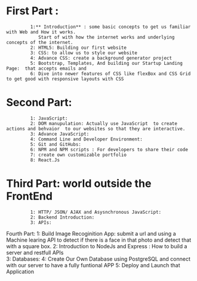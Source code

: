 # First Part :

             1:** Introduction** : some basic concepts to get us familiar with Web and How it works.
                Start of with how the internet works and underlying concepts of the internet.
             2: HTML5: Building our first website
             3: CSS: to allow us to style our website
             4: Advance CSS: create a background generator project
             5: Bootstrap, Templates, And building our Startup Landing Page:  that accepts emails and
             6: Dive into newer features of CSS like flexBox and CSS Grid to get good with responsive layouts with CSS


# Second Part:

             1: JavaScript:
             2: DOM manupulation: Actually use JavaScript  to create actions and behvaior  to our websites so that they are interactive.
             3: Advance JavaScript:
             4: Command Line and Developer Environment:
             5: Git and GitHubs:
             6: NPM and NPM scripts : For developers to share their code
             7: create own customizable portfolio
             8: React.Js

# Third Part: world outside the FrontEnd

             1: HTTP/ JSON/ AJAX and Asysnchronous JavaScript:
             2: Backend Introduction:
             3: APIs:

Fourth Part:
1: Build Image Recoginition App: submit a url and using a Machine learing API to detect if there is a face in that photo and detect that with a square box.
2: Introduction to NodeJs and Express : How to build a server and restfull APIs  
 3: Databases:
4: Create Our Own Database using PostgreSQL and connect with our server to have a fully funtional APP
5: Deploy and Launch that Application
